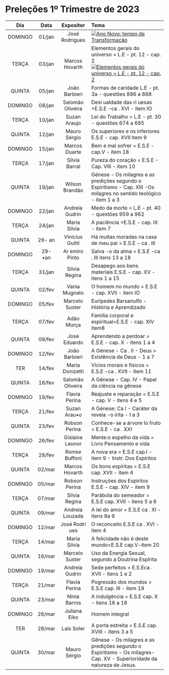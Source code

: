 # Preleções 1º Trimestre de 2023

| Dia | Data | Expositor | Tema |
| :---: | :---: | :---: | :--- |
| DOMINGO | 01/jan | José Rodrigues | [![Ano Novo: tempo de Transformação](https://img.youtube.com/vi/-penie4QfoU/default.jpg)](https://youtu.be/-penie4QfoU) |
| TERÇA | 03/jan | Marcos Hovarth | Elementos gerais do universo = L.E - pt. 12 - cap. 2 [![Elementos gerais do universo = L.E - pt. 12 - cap. 2](https://img.youtube.com/vi/j2mrUoSwCuM/default.jpg)](https://youtu.be/j2mrUoSwCuM) | 
| QUINTA | 05/jan | João Barbieri | Formas de caridade L.E - pt. 3a - questões 886 a 888 |
| DOMINGO | 08/jan | Salomão Oliveira | Desi ualdade das ri uesas =E.S.E -ca . XVI - item IO |
| TERÇA | 10/jan | Suzan Araujo | Lei do Trabalho = L.E - pt. 30 - questões 674 a 685 |
| QUINTA | 12/jan | Mauro Sérgio | Os superiores e os inferiores E.S.E - cap. XVII Item 9 |
| DOMINGO | 15/jan | Marcos Duarte | Bem e mal sofrer = E.S.E - cap.V - item 18 |
| TERÇA | 17/jan | Silvia Barral | Pureza do coração = E.S.E - Cap. VIII - item 10 |
| QUINTA | 19/jan | Wilson Brandão | Génese - Os milagres e as predições segundo o Espiritismo - Cap. XIII -Os milagres no sentido teológico - item 1 a 3 |
| DOMINGO | 22/jan | Andreia Gudrin | Medo da morte = L.E - pt. 40 - questões 959 a 962 |
| TERÇA | 24/jan | Maria Silvia | A paciência =E.S.E - cap. IX - item 7 |
| QUINTA | 26- an | Vinicius Guitti | Há muitas moradas na casa de meu pai = E.S.E - ca . III |
| DOMINGO | 29-•an | Ar emiro Pinto | Salva -o da alma = E.S.E -ca . III itens 13 a 18 |
| TERÇA | 31/jan | Silvia Regina | Desapego aos bens materiais E.S.E - cap. XV - itens 1 a 15 |
| QUINTA | 02/fev | Vania Mugnato | O homem no mundo = E.S.E - cap. XVII - item IO |
| DOMINGO | 05/fev | Marcelo Suster | Eurípedes Barsanulfo - História e Aprendizado |
| TERÇA | 07/fev | Adão Murça | Família corporal e espiritual=E.S.E - cap. XIV item8 |
| QUINTA | 09/fev | José Eduardo | Aprendendo a perdoar = E.S.E - cap. X - itens 1 a 4 |
| DOMINGO | 12/fev | João Barbieri | A Génese - Ca . II - Deus > Existência de Deus - 1 a 7 |
| TER | 14/fev | Maria Donizetti | Vícios morais e físicos = E.S.E -ca . XVII - item 11 |
| QUINTA | 16/fev | Salomão Oliveira | A Gênese - Cap. IV - Papel da ciência na gênese |
| DOMINGO | 19/fev | Flavia Perina | Reajuste e reparação = E.S.E - cap. V - itens 4 e 5 |
| TERÇA | 21/fev | Suzan Arau•o | A Génese: Ca I - Caráter da revela -o irita - I a 3 |
| QUINTA | 23/fev | Robson Perina | Conhece-se a árvore Io fruto = E.S.E - ca . XXI |
| DOMINGO | 26/fev | Gislaine Leonor | Mente:o espelho da vida = Livro Pensamento e vida |
| TERÇA | 28/fev | Ronise Buffoni | A nova era = E.S.E cap.l - item 9 - Instr. Dos Espiritos |
| QUINTA | 02/mar | Marcos Hovarth | Os bons espíritas = E.S.E cap. XVII - item 4 |
| DOMINGO | 05/mar | Robson Perina | Instruções dos Espíritos E.S.E - cap. XIV - item 9 |
| TERÇA | 07/mar | Silvia Regina | Parábola do semeador = E.S.E cap. XVII - itens 5 a 6 |
| QUINTA | 09/mar | Andreia Louzada | A lei do amor = E.S.E ca . XI - itens 8a 9 |
| DOMINGO | 12/mar | José Rodri ues | O reconceito E.S.E ca . XVI - item 4 |
| TERÇA | 14/mar | Maria Silvia | A felicidade não é deste mundo=E.S.E cap.V-item 20 |
| QUINTA | 16/mar | Marcelo Suster | Uso da Energia Sexual, segundo a Doutrina Espírita |
| DOMINGO | 19/mar | Andreia Gudrin | Sede perfeitos = E.S.Eca . XVII - itens 1 e 2 |
| TERÇA | 21/mar | Flavia Perina | Pogressão dos mundos = E.S.E cap. III - item 19 |
| QUINTA | 23/mar | Ninia Barros | A indulgência = E.S.E cap. X - itens 16 a 18 |
| DOMINGO | 26/mar | Juliana Eiko | Homem integral |
| TER | 28/mar | Lais Soler | A porta estreita = E.S.E cap. XVIII - itens 3 a 5 |
| QUINTA | 30/mar | Mauro Sérgio | Gênese - Os milagres e as predições segundo o Espiritismo - Os milagres- Cap. XV - Superioridade da natureza de Jesus. |
